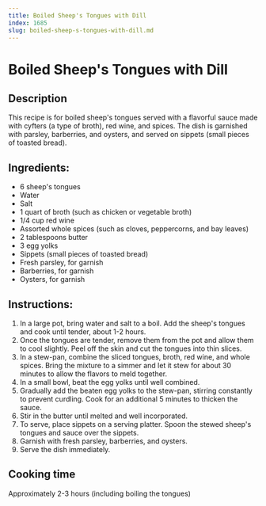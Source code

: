 ```yaml
---
title: Boiled Sheep's Tongues with Dill
index: 1685
slug: boiled-sheep-s-tongues-with-dill.md
---
```


# Boiled Sheep's Tongues with Dill

## Description
This recipe is for boiled sheep's tongues served with a flavorful sauce made with cyfters (a type of broth), red wine, and spices. The dish is garnished with parsley, barberries, and oysters, and served on sippets (small pieces of toasted bread).

## Ingredients:
- 6 sheep's tongues
- Water
- Salt
- 1 quart of broth (such as chicken or vegetable broth)
- 1/4 cup red wine
- Assorted whole spices (such as cloves, peppercorns, and bay leaves)
- 2 tablespoons butter
- 3 egg yolks
- Sippets (small pieces of toasted bread)
- Fresh parsley, for garnish
- Barberries, for garnish
- Oysters, for garnish

## Instructions:
1. In a large pot, bring water and salt to a boil. Add the sheep's tongues and cook until tender, about 1-2 hours.
2. Once the tongues are tender, remove them from the pot and allow them to cool slightly. Peel off the skin and cut the tongues into thin slices.
3. In a stew-pan, combine the sliced tongues, broth, red wine, and whole spices. Bring the mixture to a simmer and let it stew for about 30 minutes to allow the flavors to meld together.
4. In a small bowl, beat the egg yolks until well combined.
5. Gradually add the beaten egg yolks to the stew-pan, stirring constantly to prevent curdling. Cook for an additional 5 minutes to thicken the sauce.
6. Stir in the butter until melted and well incorporated.
7. To serve, place sippets on a serving platter. Spoon the stewed sheep's tongues and sauce over the sippets.
8. Garnish with fresh parsley, barberries, and oysters.
9. Serve the dish immediately.

## Cooking time
Approximately 2-3 hours (including boiling the tongues)